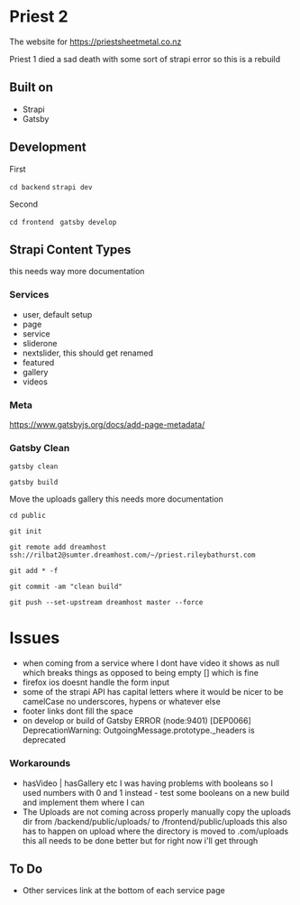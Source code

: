 # Priest 2

The website for https://priestsheetmetal.co.nz

Priest 1 died a sad death with some sort of strapi error so this is a rebuild



## Built on

- Strapi
- Gatsby



## Development

First

``` cd backend ```
``` strapi dev ```



Second

``` cd frontend ```
``` gatsby develop``` 



## Strapi Content Types

this needs way more documentation

### Services

- user, default setup
- page
- service
- sliderone
- nextslider, this should get renamed
- featured
- gallery
- videos



### Meta 

https://www.gatsbyjs.org/docs/add-page-metadata/

### Gatsby Clean
``` gatsby clean ```

``` gatsby build ```

Move the uploads gallery
this needs more documentation

``` cd public ```

``` git init ```

``` git remote add dreamhost ssh://rilbat2@sumter.dreamhost.com/~/priest.rileybathurst.com ```

``` git add * -f ```

``` git commit -am "clean build" ```

``` git push --set-upstream dreamhost master --force ```

# Issues

- when coming from a service where I dont have video it shows as null which breaks things as opposed to being empty [] which is fine
- firefox ios doesnt handle the form input
- some of the strapi API has capital letters where it would be nicer to be camelCase no underscores, hypens or whatever else
- footer links dont fill the space
- on develop or build of Gatsby ERROR (node:9401) [DEP0066] DeprecationWarning: OutgoingMessage.prototype._headers is deprecated

### Workarounds 

- hasVideo | hasGallery etc I was having problems with booleans so I used numbers with 0 and 1 instead - test some booleans on a new build and implement them where I can
- The Uploads are not coming across properly manually copy the uploads dir from /backend/public/uploads/ to /frontend/public/uploads this also has to happen on upload where the directory is moved to .com/uploads this all needs to be done better but for right now i'll get through



## To Do

- Other services link at the bottom of each service page